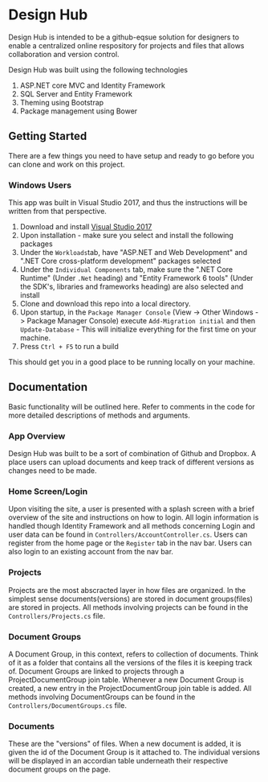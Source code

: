 # Design Hub

Design Hub is intended to be a github-eqsue solution for designers to enable a centralized online respository for projects and files that allows collaboration and version control. 

Design Hub was built using the following technologies
1. ASP.NET core MVC and Identity Framework
1. SQL Server and Entity Framework
1. Theming using Bootstrap
1. Package management using Bower

## Getting Started
There are a few things you need to have setup and ready to go before you can clone and work on this project. 

### Windows Users
This app was built in Visual Studio 2017, and thus the instructions will be written from that perspective. 

1. Download and install [Visual Studio 2017](https://www.visualstudio.com/vs/community/)
1. Upon installation - make sure you select and install the following packages 
  1. Under the `Workloads`tab, have "ASP.NET and Web Development" and ".NET Core cross-platform development" packages selected
  1. Under the `Individual Components` tab, make sure the ".NET Core Runtime" (Under `.Net` heading) and "Entity Framework 6 tools" (Under the SDK's, libraries and frameworks heading) are also selected and install
1. Clone and download this repo into a local directory. 
1. Upon startup, in the `Package Manager Console` (View -> Other Windows -> Package Manager Console) execute `Add-Migration initial` and then `Update-Database` - This will initialize everything for the first time on your machine.
1. Press `Ctrl + F5` to run a build

This should get you in a good place to be running locally on your machine. 

## Documentation 

Basic functionality will be outlined here. Refer to comments in the code for more detailed descriptions of methods and arguments. 

### App Overview
Design Hub was built to be a sort of combination of Github and Dropbox.
A place users can upload documents and keep track of different versions as changes need to be made. 

### Home Screen/Login
Upon visiting the site, a user is presented with a splash screen with a brief overview of the site and instructions on how to login. 
All login information is handled though Identity Framework and all methods concerning Login and user data can be found in `Controllers/AccountController.cs`.
Users can register from the home page or the `Register` tab in the nav bar. Users can also login to an existing account from the nav bar. 

### Projects 
Projects are the most abscracted layer in how files are organized. In the simplest sense documents(versions) are stored in document groups(files) are stored in projects.
All methods involving projects can be found in the `Controllers/Projects.cs` file. 

### Document Groups
A Document Group, in this context, refers to collection of documents. Think of it as a folder that contains all the versions of the files it is keeping track of. 
Document Groups are linked to projects through a ProjectDocumentGroup join table. Whenever a new Document Group is created, a new entry in the ProjectDocumentGroup join table is added. 
All methods involving DocumentGroups can be found in the `Controllers/DocumentGroups.cs` file. 

### Documents
These are the "versions" of files. When a new document is added, it is given the id of the Document Group is it attached to. The individual versions will be displayed in an accordian table underneath their respective document groups on the page. 
